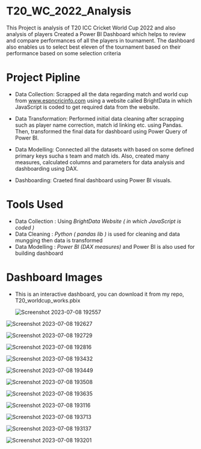 # T20_WC_2022_Analysis
This Project is analysis of T20 ICC Cricket World Cup 2022 and also analysis of players
Created a Power BI Dashboard which helps to review and compare performances of all the players in tournament. The dashboard also enables us to select best eleven of the tournament based on their performance based on some selection criteria


# Project Pipline

- Data Collection:
  Scrapped all the data regarding match and world cup from www.espncricinfo.com using a website called BrightData in which JavaScript is coded to get required data 
  from the website. 

- Data Transformation:
  Performed initial data cleaning after scrapping such as player name correction, match id linking etc. using Pandas.
  Then, transformed the final data for dashboard 
  using Power Query of Power BI.

- Data Modelling:
  Connected all the datasets with based on some defined primary keys sucha s team and match ids. Also, created many measures, calculated columns and parameters for 
  data analysis and dashboarding using DAX.

- Dashboarding:
  Craeted final dashboard using Power BI visuals.

# Tools Used 
 - Data Collection : Using _BrightData Website ( in which JavaScript is coded )_
 - Data Cleaning : _Python ( pandas lib )_ is used for cleaning and data mungging then data is transformed
 - Data Modelling : _Power BI (DAX measures)_ and Power BI is also used for building dashboard

# Dashboard Images
 - This is an interactive dashboard, you can download it from my repo, T20_worldcup_works.pbix

   ![Screenshot 2023-07-08 192557](https://github.com/codev-8/T20_WC_2022_Analysis/assets/72451060/4afe8a53-517f-4941-be58-b93eabdd39e9)

   
![Screenshot 2023-07-08 192627](https://github.com/codev-8/T20_WC_2022_Analysis/assets/72451060/f6adf119-30bc-47a2-a879-11628aa03e93)


![Screenshot 2023-07-08 192729](https://github.com/codev-8/T20_WC_2022_Analysis/assets/72451060/7c85587e-b940-4ad2-bbe1-a10a5177241a)


![Screenshot 2023-07-08 192816](https://github.com/codev-8/T20_WC_2022_Analysis/assets/72451060/5b242afb-f95d-4781-a541-90c738ff97fc)

![Screenshot 2023-07-08 193432](https://github.com/codev-8/T20_WC_2022_Analysis/assets/72451060/1e58d620-ba8d-4771-9bb1-09e75af32b8b)

![Screenshot 2023-07-08 193449](https://github.com/codev-8/T20_WC_2022_Analysis/assets/72451060/3a845685-1bdf-4325-9279-80d21fac019a)


![Screenshot 2023-07-08 193508](https://github.com/codev-8/T20_WC_2022_Analysis/assets/72451060/eec560fe-b515-44d9-9048-f631c7905198)

![Screenshot 2023-07-08 193635](https://github.com/codev-8/T20_WC_2022_Analysis/assets/72451060/97e667f6-2269-49ce-a81a-3a9ae1abdb45)

![Screenshot 2023-07-08 193116](https://github.com/codev-8/T20_WC_2022_Analysis/assets/72451060/6eb7cb46-b720-4be7-8afa-aeadd679c425)

![Screenshot 2023-07-08 193713](https://github.com/codev-8/T20_WC_2022_Analysis/assets/72451060/5d8d8c26-73cb-4ea9-9125-e7bfd94656ae)

![Screenshot 2023-07-08 193137](https://github.com/codev-8/T20_WC_2022_Analysis/assets/72451060/1460946d-d030-4e92-a76a-969120902938)


![Screenshot 2023-07-08 193201](https://github.com/codev-8/T20_WC_2022_Analysis/assets/72451060/57c7d933-c401-48cd-9ae4-592bbe49a73c)







